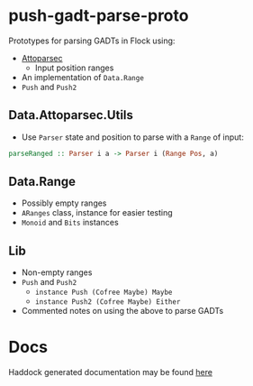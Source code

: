 # push-gadt-parse-proto

Prototypes for parsing GADTs in Flock using:
- [Attoparsec](hackage.haskell.org/package/attoparsec)
  + Input position ranges
- An implementation of `Data.Range`
- `Push` and `Push2`


## Data.Attoparsec.Utils

- Use `Parser` state and position to parse with a `Range` of input:

```haskell
parseRanged :: Parser i a -> Parser i (Range Pos, a)
```


## Data.Range

- Possibly empty ranges
- `ARanges` class, instance for easier testing
- `Monoid` and `Bits` instances


## Lib

- Non-empty ranges
- `Push` and `Push2`
  + `instance Push (Cofree Maybe) Maybe`
  + `instance Push2 (Cofree Maybe) Either`
- Commented notes on using the above to parse GADTs


# Docs

Haddock generated documentation may be found [here](https://michaeljklein.github.io/push-gadt-parse-proto/)

